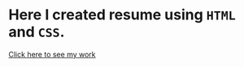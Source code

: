 # Here I created resume using `HTML` and `CSS`.

[Click here to see my work](https://resume-task-html-css.netlify.app/)